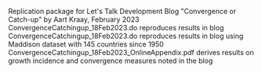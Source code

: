 Replication package for Let's Talk Development Blog "Convergence or Catch-up" by Aart Kraay, February 2023
ConvergenceCatchingup_18Feb2023.do reproduces results in blog
ConvergenceCatchingup_18Feb2023.do reproduces results in blog using Maddison dataset with 145 countries since 1950
ConvergenceCatchingup_18Feb2023_OnlineAppendix.pdf derives results on growth incidence and convergence measures noted in the blog
